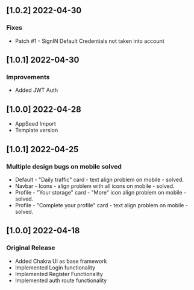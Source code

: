 
## [1.0.2] 2022-04-30
### Fixes

- Patch #1 - SignIN Default Credentials not taken into account 

## [1.0.1] 2022-04-30
### Improvements

- Added JWT Auth 

## [1.0.0] 2022-04-28

-  AppSeed Import
-  Template version

## [1.0.1] 2022-04-25

### Multiple design bugs on mobile solved

- Default - "Daily traffic" card - text align problem on mobile - solved.
- Navbar - Icons - align problem with all icons on mobile - solved.
- Profile - "Your storage" card - "More" icon align problem on mobile - solved.
- Profile - "Complete your profile" card - text align problem on mobile - solved.

## [1.0.0] 2022-04-18

### Original Release

- Added Chakra UI as base framework
- Implemented Login functionality
- Implemented Register Functionality
- Implemented auth route functionality
